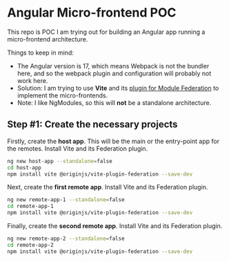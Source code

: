 # Angular Micro-frontend POC

This repo is POC I am trying out for building an Angular app running a micro-frontend architecture.

Things to keep in mind:

- The Angular version is 17, which means Webpack is not the bundler here, and so the webpack plugin and configuration will probably not work here.
- Solution: I am trying to use **Vite** and its [plugin for Module Federation](https://www.npmjs.com/package/@originjs/vite-plugin-federation) to implement the micro-frontends.
- Note: I like NgModules, so this will **not** be a standalone architecture.

## Step #1: Create the necessary projects

Firstly, create the **host app**. This will be the main or the entry-point app for the remotes. Install Vite and its Federation plugin.

```sh
ng new host-app --standalone=false
cd host-app
npm install vite @originjs/vite-plugin-federation --save-dev
```

Next, create the **first remote app**. Install Vite and its Federation plugin.

```sh
ng new remote-app-1 --standalone=false
cd remote-app-1
npm install vite @originjs/vite-plugin-federation --save-dev
```

Finally, create the **second remote app**. Install Vite and its Federation plugin.

```sh
ng new remote-app-2 --standalone=false
cd remote-app-2
npm install vite @originjs/vite-plugin-federation --save-dev
```
